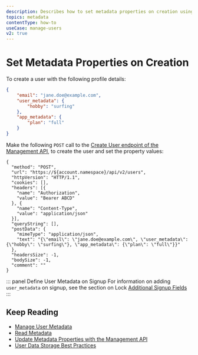```yaml
---
description: Describes how to set metadata properties on creation using the Management API.
topics: metadata
contentType: how-to
useCase: manage-users
v2: true
---
```


# Set Metadata Properties on Creation

To create a user with the following profile details:

```json
{
    "email": "jane.doe@example.com",
    "user_metadata": {
        "hobby": "surfing"
    },
    "app_metadata": {
        "plan": "full"
    }
}
```

Make the following `POST` call to the [Create User endpoint of the Management API](/api/management/v2#!/Users/post_users), to create the user and set the property values:

```har
{
  "method": "POST",
  "url": "https://${account.namespace}/api/v2/users",
  "httpVersion": "HTTP/1.1",
  "cookies": [],
  "headers": [{
    "name": "Authorization",
    "value": "Bearer ABCD"
  }, {
    "name": "Content-Type",
    "value": "application/json"
  }],
  "queryString": [],
  "postData": {
    "mimeType": "application/json",
    "text": "{\"email\": \"jane.doe@example.com\", \"user_metadata\": {\"hobby\": \"surfing\"}, \"app_metadata\": {\"plan\": \"full\"}}"
  },
  "headersSize": -1,
  "bodySize": -1,
  "comment": ""
}
```
::: panel Define User Metadata on Signup
For information on adding `user_metadata` on signup, see the section on Lock [Additional Signup Fields](/libraries/lock/v10/customization#additionalsignupfields-array-)
:::

## Keep Reading

* [Manage User Metadata](/users/guides/manage-user-metadata)
* [Read Metadata](/users/guides/read-metadata)
* [Update Metadata Properties with the Management API](users/guides/update-metadata-properties-with-management-api)
* [User Data Storage Best Practices](/users/references/user-data-storage-best-practices)